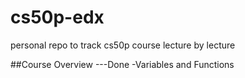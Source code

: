 # cs50p-edx
personal repo to track cs50p course lecture by lecture

##Course Overview
---Done
-Variables and Functions
